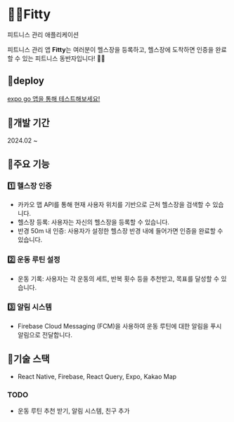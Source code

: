 # 🏋🏻Fitty

피트니스 관리 애플리케이션

피트니스 관리 앱 **Fitty**는 여러분이 헬스장을 등록하고, 헬스장에 도착하면 인증을 완료할 수 있는 피트니스 동반자입니다! 🏋️‍♂️

## 📍deploy

[expo go 앱을 통해 테스트해보세요!](https://expo.dev/preview/update?message=%E2%99%BB%EF%B8%8F%20refactor%3A%20%EC%BA%98%EB%A6%B0%EB%8D%94%20%EC%88%98%EC%A0%95&updateRuntimeVersion=1.0.0&createdAt=2025-02-17T04%3A25%3A14.791Z&slug=exp&projectId=e425239e-3be5-45d8-8997-bd3611f46083&group=1654bc4c-9139-4da2-89eb-07c53c12f745)

## 📍**개발 기간**

2024.02 ~

## 📍**주요 기능**

### 1️⃣ **헬스장 인증**

- 카카오 맵 API를 통해 현재 사용자 위치를 기반으로 근처 헬스장을 검색할 수 있습니다.
- 헬스장 등록: 사용자는 자신의 헬스장을 등록할 수 있습니다.
- 반경 50m 내 인증: 사용자가 설정한 헬스장 반경 내에 들어가면 인증을 완료할 수 있습니다.

### 2️⃣ **운동 루틴 설정**

- 운동 기록: 사용자는 각 운동의 세트, 반복 횟수 등을 추천받고, 목표를 달성할 수 있습니다.

### 3️⃣ **알림 시스템**

- Firebase Cloud Messaging (FCM)을 사용하여 운동 루틴에 대한 알림을 푸시 알림으로 전달합니다.

## 📍**기술 스택**

- React Native, Firebase, React Query, Expo, Kakao Map

### TODO

- 운동 루틴 추천 받기, 알림 시스템, 친구 추가
